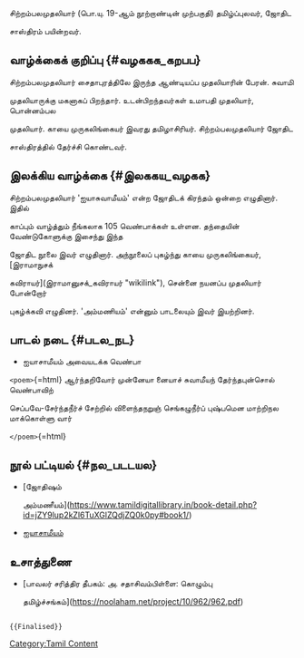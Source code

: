 சிற்றம்பலமுதலியார் (பொ.யு. 19-ஆம் நூற்றாண்டின் முற்பகுதி) தமிழ்ப்புலவர், ஜோதிட
சாஸ்திரம் பயின்றவர்.

## வாழ்க்கைக் குறிப்பு {#வழககக_கறபப}

சிற்றம்பலமுதலியார் சைதாபுரத்திலே இருந்த ஆண்டியப்ப முதலியாரின் பேரன். சுவாமி
முதலியாருக்கு மகனாகப் பிறந்தார். உடன்பிறந்தவர்கள் உமாபதி முதலியார், பொன்னம்பல
முதலியார். காயை முருகலிங்கையர் இவரது தமிழாசிரியர். சிற்றம்பலமுதலியார் ஜோதிட
சாஸ்திரத்தில் தேர்ச்சி கொண்டவர்.

## இலக்கிய வாழ்க்கை {#இலககய_வழகக}

சிற்றம்பலமுதலியார் \'ஐயாசுவாமீயம்\' என்ற ஜோதிடக் கிரந்தம் ஒன்றை எழுதினார். இதில்
காப்பும் வாழ்த்தும் நீங்கலாக 105 வெண்பாக்கள் உள்ளன. தந்தையின் வேண்டுகோளுக்கு இசைந்து இந்த
ஜோதிட நூலை இவர் எழுதினார். அந்நூலைப் புகழ்ந்து காயை முருகலிங்கையர், [இராமாநுசக்
கவிராயர்](இராமானுசக்_கவிராயர் "wikilink"), சென்னை நயனப்ப முதலியார் போன்றோர்
புகழ்க்கவி எழுதினர். \'அம்மணியம்\' என்னும் பாடலையும் இவர் இயற்றினர்.

## பாடல் நடை {#படல_நட}

-   ஐயாசாமீயம் அவையடக்க வெண்பா

`<poem>`{=html} ஆர்ந்தறிவோர் முன்னேயா னையாச் சுவாமீயந் தேர்ந்தபுன்சொல் வெண்பாவிற்
செப்பவே-சேர்ந்தநீர்ச் சேற்றில் விளைந்தநறுஞ் செங்கழுநீர்ப் புஷ்பமென மாற்றிநல மாக்கொள்ளு வார்
`</poem>`{=html}

## நூல் பட்டியல் {#நல_படடயல}

-   [ஜோதிஷம்
    அம்மணீயம்](https://www.tamildigitallibrary.in/book-detail.php?id=jZY9lup2kZl6TuXGlZQdjZQ0k0py#book1/)
-   [ஐயாசாமீயம்](https://www.tamildigitallibrary.in/book-detail.php?id=jZY9lup2kZl6TuXGlZQdjZQ0k0py#book1/)

## உசாத்துணை

-   [பாவலர் சரித்திர தீபகம்: அ. சதாசிவம்பிள்ளை: கொழும்பு
    தமிழ்ச்சங்கம்](https://noolaham.net/project/10/962/962.pdf)

```{=mediawiki}
{{Finalised}}
```
[Category:Tamil Content](Category:Tamil_Content "wikilink")
